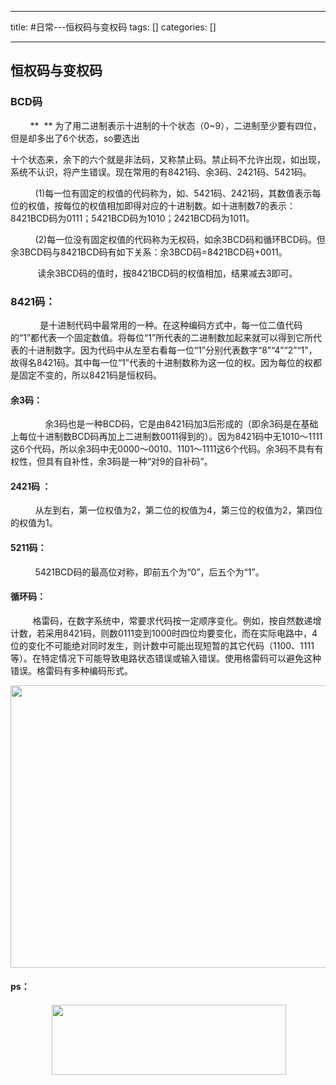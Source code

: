 
--- 
title:  #日常---恒权码与变权码 
tags: []
categories: [] 

---
## 恒权码与变权码

### BCD码

        **  ** 为了用二进制表示十进制的十个状态（0~9），二进制至少要有四位，但是却多出了6个状态，so要选出

十个状态来，余下的六个就是非法码，又称禁止码。禁止码不允许出现，如出现，系统不认识，将产生错误。现在常用的有8421码、余3码、2421码、5421码。

          (1)每一位有固定的权值的代码称为，如、5421码、2421码，其数值表示每位的权值，按每位的权值相加即得对应的十进制数。如十进制数7的表示：8421BCD码为0111；5421BCD码为1010；2421BCD码为1011。

          (2)每一位没有固定权值的代码称为无权码，如余3BCD码和循环BCD码。但余3BCD码与8421BCD码有如下关系：余3BCD码=8421BCD码+0011。

           读余3BCD码的值时，按8421BCD码的权值相加，结果减去3即可。

### 8421码：

            是十进制代码中最常用的一种。在这种编码方式中，每一位二值代码的“1”都代表一个固定数值。将每位“1”所代表的二进制数加起来就可以得到它所代表的十进制数字。因为代码中从左至右看每一位“1”分别代表数字“8”“4”“2”“1”，故得名8421码。其中每一位“1”代表的十进制数称为这一位的权。因为每位的权都是固定不变的，所以8421码是恒权码。

#### 余3码：

              余3码也是一种BCD码，它是由8421码加3后形成的（即余3码是在基础上每位十进制数BCD码再加上二进制数0011得到的）。因为8421码中无1010～1111这6个代码，所以余3码中无0000～0010、1101～1111这6个代码。余3码不具有有权性，但具有自补性，余3码是一种“对9的自补码”。

#### 2421码 ：

          从左到右，第一位权值为2，第二位的权值为4，第三位的权值为2，第四位的权值为1。

#### 5211码：

          5421BCD码的最高位对称，即前五个为“0”，后五个为“1”。

#### 循环码：

         格雷码，在数字系统中，常要求代码按一定顺序变化。例如，按自然数递增计数，若采用8421码，则数0111变到1000时四位均要变化，而在实际电路中，4位的变化不可能绝对同时发生，则计数中可能出现短暂的其它代码（1100、1111等）。在特定情况下可能导致电路状态错误或输入错误。使用格雷码可以避免这种错误。格雷码有多种编码形式。

<img alt="" height="452" src="https://img-blog.csdnimg.cn/20200424170555783.png?x-oss-process=image/watermark,type_ZmFuZ3poZW5naGVpdGk,shadow_10,text_aHR0cHM6Ly9ibG9nLmNzZG4ubmV0L3FxXzQ0ODEyODY1,size_16,color_FFFFFF,t_70" width="821">

#### ps：

####                     <img alt="" height="112" src="https://img-blog.csdnimg.cn/2020042417070559.png" width="375">    
